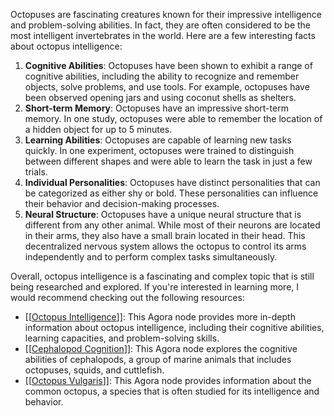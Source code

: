 Octopuses are fascinating creatures known for their impressive intelligence and problem-solving abilities. In fact, they are often considered to be the most intelligent invertebrates in the world. Here are a few interesting facts about octopus intelligence:

1.  **Cognitive Abilities**: Octopuses have been shown to exhibit a range of cognitive abilities, including the ability to recognize and remember objects, solve problems, and use tools. For example, octopuses have been observed opening jars and using coconut shells as shelters.
2.  **Short-term Memory**: Octopuses have an impressive short-term memory. In one study, octopuses were able to remember the location of a hidden object for up to 5 minutes.
3.  **Learning Abilities**: Octopuses are capable of learning new tasks quickly. In one experiment, octopuses were trained to distinguish between different shapes and were able to learn the task in just a few trials.
4.  **Individual Personalities**: Octopuses have distinct personalities that can be categorized as either shy or bold. These personalities can influence their behavior and decision-making processes.
5.  **Neural Structure**: Octopuses have a unique neural structure that is different from any other animal. While most of their neurons are located in their arms, they also have a small brain located in their head. This decentralized nervous system allows the octopus to control its arms independently and to perform complex tasks simultaneously.

Overall, octopus intelligence is a fascinating and complex topic that is still being researched and explored. If you're interested in learning more, I would recommend checking out the following resources:

-   [[[Octopus Intelligence](https://anagora.org/octopus%20intelligence "[[Octopus Intelligence]]")]]: This Agora node provides more in-depth information about octopus intelligence, including their cognitive abilities, learning capacities, and problem-solving skills.
-   [[[Cephalopod Cognition](https://anagora.org/cephalopod%20cognition "[[Cephalopod Cognition]]")]]: This Agora node explores the cognitive abilities of cephalopods, a group of marine animals that includes octopuses, squids, and cuttlefish.
-   [[[Octopus Vulgaris](https://anagora.org/octopus%20vulgaris "[[Octopus Vulgaris]]")]]: This Agora node provides information about the common octopus, a species that is often studied for its intelligence and behavior.
